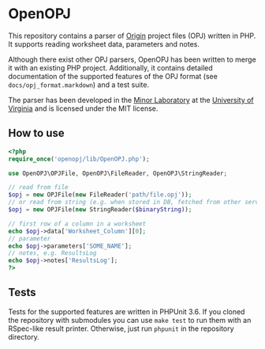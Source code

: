 OpenOPJ
=======

This repository contains a parser of [Origin][] project files (OPJ) written in
PHP. It supports reading worksheet data, parameters and notes.

Although there exist other OPJ parsers, OpenOPJ has been written to merge it
with an existing PHP project. Additionally, it contains detailed documentation
of the supported features of the OPJ format (see `docs/opj_format.markdown`)
and a test suite.

The parser has been developed in the [Minor Laboratory][] at the [University
of Virginia][] and is licensed under the MIT license.

[Origin]: http://www.originlab.com/index.aspx?go=PRODUCTS/Origin
[Minor Laboratory]: http://olenka.med.virginia.edu/CrystUVa/wladek_home.php
[University of Virginia]: http://www.virginia.edu/


How to use
----------

```php
<?php
require_once('openopj/lib/OpenOPJ.php');

use OpenOPJ\OPJFile, OpenOPJ\FileReader, OpenOPJ\StringReader;

// read from file
$opj = new OPJFile(new FileReader('path/file.opj'));
// or read from string (e.g. when stored in DB, fetched from other server)
$opj = new OPJFile(new StringReader($binaryString));

// first row of a column in a worksheet
echo $opj->data['Worksheet_Column'][0];
// parameter
echo $opj->parameters['SOME_NAME'];
// notes, e.g. ResultsLog
echo $opj->notes['ResultsLog'];
?>
```


Tests
-----

Tests for the supported features are written in PHPUnit 3.6. If you cloned the
repository with submodules you can use `make test` to run them with an
RSpec-like result printer. Otherwise, just run `phpunit` in the repository
directory.

